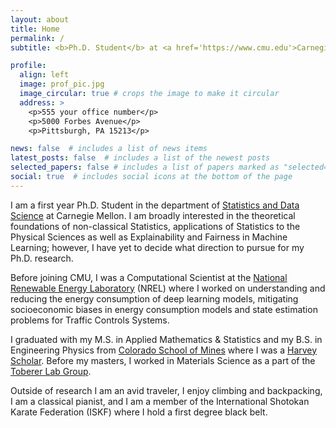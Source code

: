 ```yaml
---
layout: about
title: Home
permalink: /
subtitle: <b>Ph.D. Student</b> at <a href='https://www.cmu.edu'>Carnegie Mellon University</a>

profile:
  align: left
  image: prof_pic.jpg
  image_circular: true # crops the image to make it circular
  address: >
    <p>555 your office number</p>
    <p>5000 Forbes Avenue</p>
    <p>Pittsburgh, PA 15213</p>

news: false  # includes a list of news items
latest_posts: false  # includes a list of the newest posts
selected_papers: false # includes a list of papers marked as "selected={true}"
social: true  # includes social icons at the bottom of the page
---
```


I am a first year Ph.D. Student in the department of [Statistics and Data Science](https://www.cmu.edu/dietrich/statistics-datascience/index.html) at Carnegie Mellon. I am broadly interested in the theoretical foundations of non-classical Statistics, applications of Statistics to the Physical Sciences as well as Explainability and Fairness in Machine Learning; however, I have yet to decide what direction to pursue for my Ph.D. research.

Before joining CMU, I was a Computational Scientist at the [National Renewable Energy Laboratory](https://www.nrel.gov) (NREL) where I worked on understanding and reducing the energy consumption of deep learning models, mitigating socioeconomic biases in energy consumption models and state estimation problems for Traffic Controls Systems.

I graduated with my M.S. in Applied Mathematics & Statistics and my B.S. in Engineering Physics from [Colorado School of Mines](https://www.mines.edu) where I was a [Harvey Scholar](https://www.mines.edu/pascal/harvey-scholars/). Before my masters, I worked in Materials Science as a part of the [Toberer Lab Group](https://people.mines.edu/etoberer/).

Outside of research I am an avid traveler, I enjoy climbing and backpacking, I am a classical pianist, and I am a member of the International Shotokan Karate Federation (ISKF) where I hold a first degree black belt.